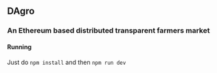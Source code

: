 ## DAgro
### An Ethereum based distributed transparent farmers market


#### Running
Just do `npm install` and then `npm run dev`
